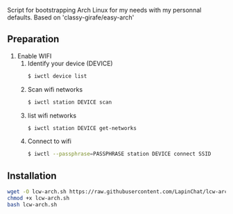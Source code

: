 Script for bootstrapping Arch Linux for my needs with my personnal defaults. Based on 'classy-girafe/easy-arch'

## Preparation

1. Enable WIFI
	1. Identify your device (DEVICE)
		```bash 
		$ iwctl device list
		```
	2. Scan wifi networks
		```bash 
		$ iwctl station DEVICE scan
		```
	3. list wifi networks
		```bash 
		$ iwctl station DEVICE get-networks
		```
	4. Connect to wifi
		```bash 
		$ iwctl --passphrase=PASSPHRASE station DEVICE connect SSID
		```

## Installation
```bash 
wget -O lcw-arch.sh https://raw.githubusercontent.com/LapinChat/lcw-arch/main/lcw-arch.sh
chmod +x lcw-arch.sh
bash lcw-arch.sh
```